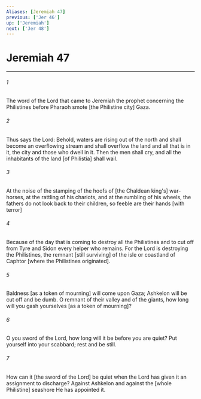```yaml
---
Aliases: [Jeremiah 47]
previous: ['Jer 46']
up: ['Jeremiah']
next: ['Jer 48']
---
```

# Jeremiah 47

***














###### 1 






The word of the Lord that came to Jeremiah the prophet concerning the Philistines before Pharaoh smote [the Philistine city] Gaza. 













###### 2 






Thus says the Lord: Behold, waters are rising out of the north and shall become an overflowing stream and shall overflow the land and all that is in it, the city and those who dwell in it. Then the men shall cry, and all the inhabitants of the land [of Philistia] shall wail. 













###### 3 






At the noise of the stamping of the hoofs of [the Chaldean king's] war-horses, at the rattling of his chariots, and at the rumbling of his wheels, the fathers do not look back to their children, so feeble are their hands [with terror] 













###### 4 






Because of the day that is coming to destroy all the Philistines and to cut off from Tyre and Sidon every helper who remains. For the Lord is destroying the Philistines, the remnant [still surviving] of the isle or coastland of Caphtor [where the Philistines originated]. 













###### 5 






Baldness [as a token of mourning] will come upon Gaza; Ashkelon will be cut off and be dumb. O remnant of their valley and of the giants, how long will you gash yourselves [as a token of mourning]? 













###### 6 






O you sword of the Lord, how long will it be before you are quiet? Put yourself into your scabbard; rest and be still. 













###### 7 






How can it [the sword of the Lord] be quiet when the Lord has given it an assignment to discharge? Against Ashkelon and against the [whole Philistine] seashore He has appointed it.
